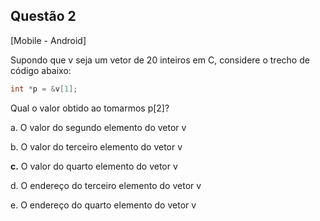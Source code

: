 

## Questão 2
[Mobile - Android]

Supondo que v seja um vetor de 20 inteiros em C, considere o trecho de código abaixo:
```c
int *p = &v[1];
```
Qual o valor obtido ao tomarmos p[2]?

a. O valor do segundo elemento do vetor v

b. O valor do terceiro elemento do vetor v

**c.** O valor do quarto elemento do vetor v

d. O endereço do terceiro elemento do vetor v

e. O endereço do quarto elemento do vetor v



